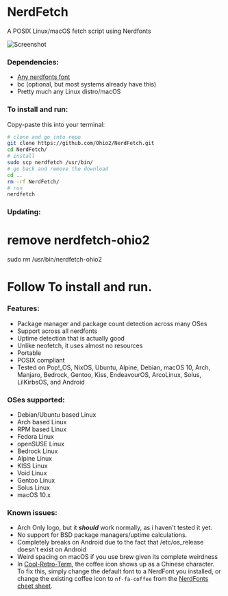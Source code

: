 # NerdFetch
 A POSIX Linux/macOS fetch script using Nerdfonts

![Screenshot](https://i.imgur.com/and9kuQ.png)

### Dependencies:

- [Any nerdfonts font](https://www.nerdfonts.com/font-downloads)
- bc (optional, but most systems already have this)
- Pretty much any Linux distro/macOS

### To install and run:

Copy-paste this into your terminal:

```sh
# clone and go into repo
git clone https://github.com/Ohio2/NerdFetch.git
cd NerdFetch/
# install 
sudo scp nerdfetch /usr/bin/
# go back and remove the download
cd ..
rm -rf NerdFetch/
# run
nerdfetch
```
### Updating:
# remove nerdfetch-ohio2
sudo rm /usr/bin/nerdfetch-ohio2
# Follow To install and run.
### Features:
- Package manager and package count detection across many OSes
- Support across all nerdfonts
- Uptime detection that is actually good
- Unlike neofetch, it uses almost no resources
- Portable
- POSIX compliant
- Tested on Pop!_OS, NixOS, Ubuntu, Alpine, Debian, macOS 10, Arch, Manjaro, Bedrock, Gentoo, Kiss, EndeavourOS, ArcoLinux, Solus, LilKirbsOS, and Android

### OSes supported:
- Debian/Ubuntu based Linux
- Arch based Linux
- RPM based Linux
- Fedora Linux
- openSUSE Linux
- Bedrock Linux
- Alpine Linux
- KISS Linux
- Void Linux
- Gentoo Linux
- Solus Linux
- macOS 10.x

### Known issues:

- Arch Only logo, but it ***should*** work normally, as i haven't tested it yet.
- No support for BSD package managers/uptime calculations.
- Completely breaks on Android due to the fact that /etc/os_release doesn't exist on Android
- Weird spacing on macOS if you use brew given its complete weirdness
- In [Cool-Retro-Term](https://github.com/Swordfish90/cool-retro-term), the coffee icon shows up as a Chinese character. To fix this, simply change the default font to a NerdFont you installed, or change the existing coffee icon to `nf-fa-coffee` from the [NerdFonts cheet sheet](https://www.nerdfonts.com/cheat-sheet).
